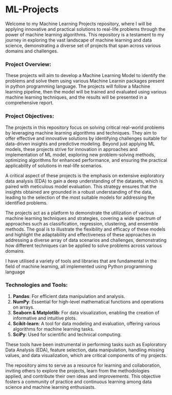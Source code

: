 # ML-Projects
Welcome to my Machine Learning Projects repository, where I will be applying innovative and practical solutions to real-life problems through the power of machine learning algorithms. This repository is a testament to my journey in exploring the vast landscape of machine learning and data science, demonstrating a diverse set of projects that span across various domains and challenges.

### Project Overview:
These projects will aim to develop a Machine Learning Model to identify the problems and solve them using various Machine Learnin packages present in python programming language. The
projects will follow a Machine learning pipeline, then the model will be trained and evaluated using various machine learning techniques, and the results will be presented in a comprehensive report.

### Project Objectives:
The projects in this repository focus on solving critical real-world problems by leveraging machine learning algorithms and techniques. They aim to offer effective and innovative solutions by identifying challenges suitable for data-driven insights and predictive modeling. Beyond just applying ML models, these projects strive for innovation in approaches and implementation of ML model, exploring new problem-solving methods, optimizing algorithms for enhanced performance, and ensuring the practical applicability of solutions in real-life scenarios.

A critical aspect of these projects is the emphasis on extensive exploratory data analysis (EDA) to gain a deep understanding of the datasets, which is paired with meticulous model evaluation. This strategy ensures that the insights obtained are grounded in a robust understanding of the data, leading to the selection of the most suitable models for addressing the identified problems.

The projects act as a platform to demonstrate the utilization of various machine learning techniques and strategies, covering a wide spectrum of approaches such as classification, regression, clustering, and ensemble methods. The goal is to illustrate the flexibility and efficacy of these models and highlight the adaptability and effectiveness of these approaches in addressing a diverse array of data scenarios and challenges, demonstrating  how different techniques can be applied to solve problems across various domains.

I have utilised a variety of tools and libraries that are fundamental in the field of machine learning, all implemented using Python programming language

### Technologies and Tools:
1. **Pandas**: For efficient data manipulation and analysis.
2. **NumPy**: Essential for high-level mathematical functions and operations on arrays.
3. **Seaborn & Matplotlib**: For data visualization, enabling the creation of informative and intuitive plots.
4. **Scikit-learn**: A tool for data modeling and evaluation, offering various algorithms for machine learning tasks.
5. **SciPy**: Used for scientific and technical computing.

These tools have been instrumental in performing tasks such as Exploratory Data Analysis (EDA), feature selection, data manipulation, handling missing values, and data visualization, which are critical components of my projects.

The repository aims to serve as a resource for learning and collaboration, inviting others to explore the projects, learn from the methodologies applied, and contribute their own ideas and improvements. This objective fosters a community of practice and continuous learning among data science and machine learning enthusiasts.
